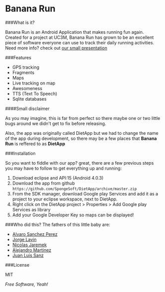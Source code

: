 Banana Run
==========

###What is it?

Banana Run is an Android Application that makes running fun again. Created for a project at UC3M, Banana Run has grown to be an excellent piece of software everyone can use to track their daily running activities. Need more info? check out [our small presentation]

###Features

 - GPS tracking
 - Fragments
 - Maps
 - Live tracking on map
 - Awesomeness
 - TTS (Text To Speech)
 - Sqlite databases

####Small disclaimer

As you may imagine, this is far from perfect so there maybe one or two little bugs around we didn't get to fix before releasing.

Also, the app was originally called DietApp but we had to change the name of the app during development, so there may be a few places that __Banana Run__ is reffered to as __DietApp__

###Installation

So you want to fiddle with our app? great, there are a few previous steps you may have to follow to get everything up and running:

1. Download eclipse and API:15 (Android 4.0.3)
2. Download the app from github ```https://github.com/SpongeSoft/DietApp/archive/master.zip```
3. From the SDK manager, download Google play Services and add it as a project to your eclipse workspace, next to DietApp.
4. Right click on the DietApp project > Properties > Add Google play Services as library
5. Add your Google Developer Key so maps can be displayed!

###Who did this?
The fathers of this little baby are:
  - [Alvaro Sanchez Perez]
  - [Jorge Lavin]
  - [Nicolas Jaremek]
  - [Alejandro Martinez]
  - [Juan Luis Sanz]



###License


MIT

*Free Software, Yeah!*

  [Alvaro Sanchez Perez]: https://github.com/satanete
  [Nicolas Jaremek]: https://github.com/nick13jaremek
  [Alejandro Martinez]: https://github.com/zenitraM
  [Juan Luis Sanz]: https://github.com/kadaki01
  [Jorge Lavin]: https://github.com/navlin07
  [our small presentation]: https://docs.google.com/presentation/d/1yZTa0svIMpHmxEV4cC8TzIGkyIihestrBGr7crs1QUA/pub?start=false&loop=false&delayms=3000
  

    
